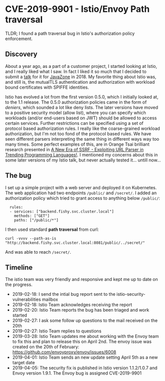# CVE-2019-9901 - Istio/Envoy Path traversal

TLDR; I found a path traversal bug in Istio's authorization policy enforcement.

## Discovery

About a year ago, as a part of a customer project, I started looking at Istio, and I really liked what I saw.
In fact I liked it so much that I decided to submit a <a href="https://vimeo.com/289667003">talk</a> for it for <a href="https://javazone.no">JavaZone</a> in 2018.
My favorite thing about Istio was, and still is, the mutualTLS authentication and authorization with workload bound certificates with SPIFFE identities.

Istio has evolved a lot from the first version 0.5.0, which I initially looked at, to the 1.1 release. The 0.5.0 authorization policies came in the form of *deniers*, which sounded a lot like deny lists. The later versions have moved to a positive security model (allow list), where you can specify which workloads (and/or end-users based on JWT) should be allowed to access certain services. Further restrictions can be specified using a set of protocol based authorization rules. I really like the coarse-grained workload authorization, but I'm not too fond of the protocol based rules. We have seen different parsers interpreting the same thing in different ways way too many times. Some perfect examples of this, are in Orange Tsai brilliant research presented in <a href="Orange Tsai">A New Era of SSRF - Exploiting URL Parser in Trending Programming Languages!</a>. I mentioned my concerns about this in some later versions of my Istio talk, but never actually tested it... untill now...

## The bug

I set up a simple project with a web server and deployed it on Kubernetes. The web application had two endpoints `/public/` and `/secret/`. I added an authorization policy which tried to grant access to anything below `/public/`:

```
  rules:
  - services: ["backend.fishy.svc.cluster.local"]
    methods: ["GET"]
    paths: ["/public/*"]
```

I then used standard **path traversal** from curl:

```
curl -vvvv --path-as-is  "http://backend.fishy.svc.cluster.local:8081/public/../secret/"
```
And was able to reach `/secret/`.

## Timeline

The istio team was very friendly and responsive and kept me up to date on the progress.

* 2019-02-18: I send the intial bug report sent to the istio-security-vulnerabilities mailbox
* 2019-02-18: Istio Team acknowledges receiving the report
* 2019-02-20: Istio Team reports the bug has been triaged and work started
* 2019-02-27: I ask some follow up questions to the mail received on the 20th
* 2019-02-27: Istio Team replies to questions
* 2019-03-28: Istio Team updates me about working with the Envoy team to fix this and plan to release this on April 2nd. The envoy issue was created on the 20th of February: https://github.com/envoyproxy/envoy/issues/6008
* 2019-04-01: Istio Team sends an new update setting April 5th as a new target date
* 2019-04-05: The security fix is published in Istio version 1.1.2/1.0.7 and Envoy version 1.9.1. The Envoy bug is assigned CVE-2019-9901

